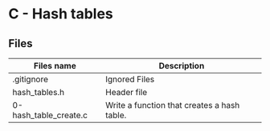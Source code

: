 # C - Hash tables

## Files

| Files name            | Description                                 |
| --------------------- | ------------------------------------------- |
| .gitignore            | Ignored Files                               |
| hash_tables.h         | Header file                                 |
| 0-hash_table_create.c | Write a function that creates a hash table. |

